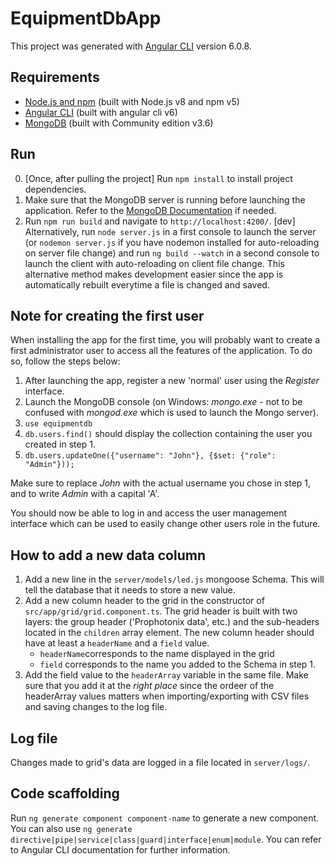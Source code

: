 # EquipmentDbApp

This project was generated with [Angular CLI](https://github.com/angular/angular-cli) version 6.0.8.

## Requirements

- [Node.js and npm](https://nodejs.org/en/) (built with Node.js v8 and npm v5)
- [Angular CLI](https://angular.io/) (built with angular cli v6)
- [MongoDB](https://www.mongodb.com/download-center) (built with Community edition v3.6)

## Run

0. [Once, after pulling the project] Run `npm install` to install project dependencies.
1. Make sure that the MongoDB server is running before launching the application. Refer to the [MongoDB Documentation](https://docs.mongodb.com/) if needed.
2. Run `npm run build` and navigate to `http://localhost:4200/`.
[dev] Alternatively, run `node server.js` in a first console to launch the server (or `nodemon server.js` if you have nodemon installed for auto-reloading on server file change) and run `ng build --watch` in a second console to launch the client with auto-reloading on client file change. This alternative method makes development easier since the app is automatically rebuilt everytime a file is changed and saved.

## Note for creating the first user
When installing the app for the first time, you will probably want to create a first administrator user to access all the features of the application. To do so, follow the steps below:

1. After launching the app, register a new 'normal' user using the *Register* interface.
2. Launch the MongoDB console (on Windows: *mongo.exe* - not to be confused with *mongod.exe* which is used to launch the Mongo server).
3. `use equipmentdb`
4. `db.users.find()` should display the collection containing the user you created in step 1.
5. `db.users.updateOne({"username": "John"}, {$set: {"role": "Admin"}));`

Make sure to replace *John* with the actual username you chose in step 1, and to write *Admin* with a capital 'A'.

You should now be able to log in and access the user management interface which can be used to easily change other users role in the future.

## How to add a new data column

1. Add a new line in the `server/models/led.js` mongoose Schema. This will tell the database that it needs to store a new value.
2. Add a new column header to the grid in the constructor of `src/app/grid/grid.component.ts`. The grid header is built with two layers: the group header ('Prophotonix data', etc.) and the sub-headers located in the `children` array element. The new column header should have at least a `headerName` and a `field` value.
    * `headerName`corresponds to the name displayed in the grid
    * `field` corresponds to the name you added to the Schema in step 1.
3. Add the field value to the `headerArray` variable in the same file. Make sure that you add it at the *right place* since the ordeer of the headerArray values matters when importing/exporting with CSV files and saving changes to the log file.

## Log file

Changes made to grid's data are logged in a file located in `server/logs/`.

## Code scaffolding

Run `ng generate component component-name` to generate a new component. You can also use `ng generate directive|pipe|service|class|guard|interface|enum|module`. You can refer to Angular CLI documentation for further information.
